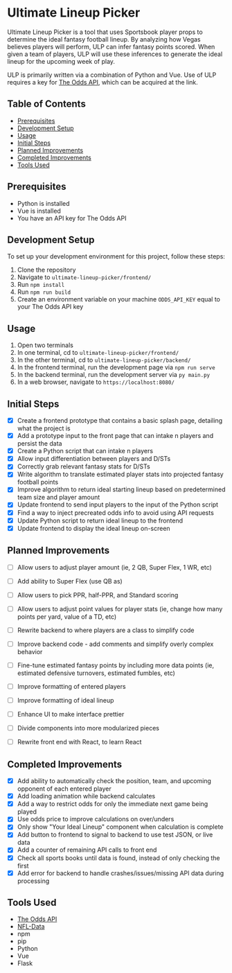 # Ultimate Lineup Picker

Ultimate Lineup Picker is a tool that uses Sportsbook player props to determine the ideal fantasy football lineup. By analyzing how Vegas believes players will perform, ULP can infer fantasy points scored. When given a team of players, ULP will use these inferences to generate the ideal lineup for the upcoming week of play.

ULP is primarily written via a combination of Python and Vue. Use of ULP requires a key for [The Odds API](https://the-odds-api.com/), which can be acquired at the link.

## Table of Contents

- [Prerequisites](#prerequisites)
- [Development Setup](#development-setup)
- [Usage](#usage)
- [Initial Steps](#initial-steps)
- [Planned Improvements](#planned-improvements)
- [Completed Improvements](#completed-improvements)
- [Tools Used](#tools-used)

## Prerequisites

- Python is installed
- Vue is installed
- You have an API key for The Odds API

## Development Setup

To set up your development environment for this project, follow these steps:

1. Clone the repository
2. Navigate to ```ultimate-lineup-picker/frontend/```
3. Run ```npm install```
4. Run ```npm run build```
5. Create an environment variable on your machine ```ODDS_API_KEY``` equal to your The Odds API key

## Usage

1. Open two terminals
2. In one terminal, cd to ```ultimate-lineup-picker/frontend/```
3. In the other terminal, cd to ```ultimate-lineup-picker/backend/```
4. In the frontend terminal, run the development page via ```npm run serve```
5. In the backend terminal, run the development server via ```py main.py```
6. In a web browser, navigate to ```https://localhost:8080/```

## Initial Steps

- [X] Create a frontend prototype that contains a basic splash page, detailing what the project is
- [X] Add a prototype input to the front page that can intake n players and persist the data
- [X] Create a Python script that can intake n players
- [X] Allow input differentiation between players and D/STs
- [X] Correctly grab relevant fantasy stats for D/STs
- [X] Write algorithm to translate estimated player stats into projected fantasy football points
- [X] Improve algorithm to return ideal starting lineup based on predetermined team size and player amount
- [X] Update frontend to send input players to the input of the Python script
- [X] Find a way to inject precreated odds info to avoid using API requests
- [X] Update Python script to return ideal lineup to the frontend
- [X] Update frontend to display the ideal lineup on-screen

## Planned Improvements

- [ ] Allow users to adjust player amount (ie, 2 QB, Super Flex, 1 WR, etc)
- [ ] Add ability to Super Flex (use QB as)
- [ ] Allow users to pick PPR, half-PPR, and Standard scoring
- [ ] Allow users to adjust point values for player stats (ie, change how many points per yard, value of a TD, etc)

- [ ] Rewrite backend to where players are a class to simplify code
- [ ] Improve backend code - add comments and simplify overly complex behavior
- [ ] Fine-tune estimated fantasy points by including more data points (ie, estimated defensive turnovers, estimated fumbles, etc)

- [ ] Improve formatting of entered players
- [ ] Improve formatting of ideal lineup
- [ ] Enhance UI to make interface prettier

- [ ] Divide components into more modularized pieces
- [ ] Rewrite front end with React, to learn React

## Completed Improvements

- [X] Add ability to automatically check the position, team, and upcoming opponent of each entered player
- [X] Add loading animation while backend calculates
- [X] Add a way to restrict odds for only the immediate next game being played
- [X] Use odds price to improve calculations on over/unders
- [X] Only show "Your Ideal Lineup" component when calculation is complete
- [X] Add button to frontend to signal to backend to use test JSON, or live data
- [X] Add a counter of remaining API calls to front end
- [X] Check all sports books until data is found, instead of only checking the first
- [X] Add error for backend to handle crashes/issues/missing API data during processing

## Tools Used

- [The Odds API](https://the-odds-api.com/)
- [NFL-Data](https://github.com/hvpkod/NFL-Data/tree/main)
- npm
- pip
- Python
- Vue
- Flask
